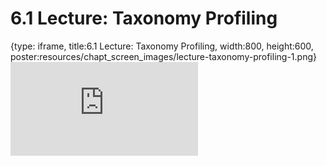 # 6.1 Lecture: Taxonomy Profiling
 
{type: iframe, title:6.1 Lecture: Taxonomy Profiling, width:800, height:600, poster:resources/chapt_screen_images/lecture-taxonomy-profiling-1.png}
![](https://vgaysin1.github.io/CURE-MicrobialMysteries-test/lecture-taxonomy-profiling-1.html)
 

 
